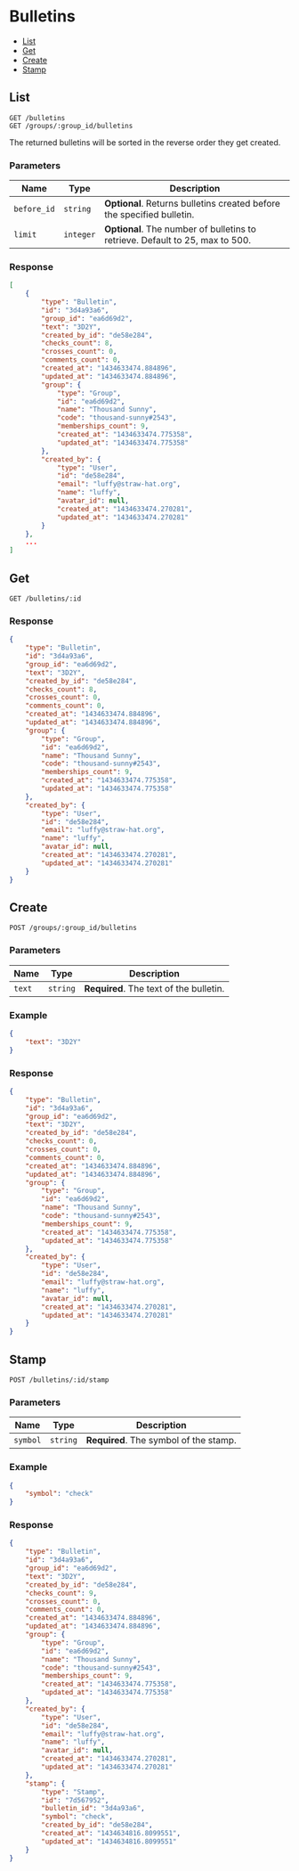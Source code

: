 # Bulletins

* [List](#list)
* [Get](#get)
* [Create](#create)
* [Stamp](#stamp)


## List

```
GET /bulletins
GET /groups/:group_id/bulletins
```

The returned bulletins will be sorted in the reverse order they get created.

### Parameters

| Name        | Type      | Description |
| ----------- | --------- | ----------- |
| `before_id` | `string`  | **Optional**. Returns bulletins created before the specified bulletin. |
| `limit`     | `integer` | **Optional**. The number of bulletins to retrieve. Default to 25, max to 500. |

### Response

```json
[
    {
        "type": "Bulletin",
        "id": "3d4a93a6",
        "group_id": "ea6d69d2",
        "text": "3D2Y",
        "created_by_id": "de58e284",
        "checks_count": 8,
        "crosses_count": 0,
        "comments_count": 0,
        "created_at": "1434633474.884896",
        "updated_at": "1434633474.884896",
        "group": {
            "type": "Group",
            "id": "ea6d69d2",
            "name": "Thousand Sunny",
            "code": "thousand-sunny#2543",
            "memberships_count": 9,
            "created_at": "1434633474.775358",
            "updated_at": "1434633474.775358"
        },
        "created_by": {
            "type": "User",
            "id": "de58e284",
            "email": "luffy@straw-hat.org",
            "name": "luffy",
            "avatar_id": null,
            "created_at": "1434633474.270281",
            "updated_at": "1434633474.270281"
        }
    },
    ...
]
```


## Get

```
GET /bulletins/:id
```

### Response

```json
{
    "type": "Bulletin",
    "id": "3d4a93a6",
    "group_id": "ea6d69d2",
    "text": "3D2Y",
    "created_by_id": "de58e284",
    "checks_count": 8,
    "crosses_count": 0,
    "comments_count": 0,
    "created_at": "1434633474.884896",
    "updated_at": "1434633474.884896",
    "group": {
        "type": "Group",
        "id": "ea6d69d2",
        "name": "Thousand Sunny",
        "code": "thousand-sunny#2543",
        "memberships_count": 9,
        "created_at": "1434633474.775358",
        "updated_at": "1434633474.775358"
    },
    "created_by": {
        "type": "User",
        "id": "de58e284",
        "email": "luffy@straw-hat.org",
        "name": "luffy",
        "avatar_id": null,
        "created_at": "1434633474.270281",
        "updated_at": "1434633474.270281"
    }
}
```


## Create

```
POST /groups/:group_id/bulletins
```

### Parameters

| Name   | Type     | Description                             |
| ------ | -------- | --------------------------------------- |
| `text` | `string` | **Required**. The text of the bulletin. |

### Example

```json
{
    "text": "3D2Y"
}
```

### Response

```json
{
    "type": "Bulletin",
    "id": "3d4a93a6",
    "group_id": "ea6d69d2",
    "text": "3D2Y",
    "created_by_id": "de58e284",
    "checks_count": 0,
    "crosses_count": 0,
    "comments_count": 0,
    "created_at": "1434633474.884896",
    "updated_at": "1434633474.884896",
    "group": {
        "type": "Group",
        "id": "ea6d69d2",
        "name": "Thousand Sunny",
        "code": "thousand-sunny#2543",
        "memberships_count": 9,
        "created_at": "1434633474.775358",
        "updated_at": "1434633474.775358"
    },
    "created_by": {
        "type": "User",
        "id": "de58e284",
        "email": "luffy@straw-hat.org",
        "name": "luffy",
        "avatar_id": null,
        "created_at": "1434633474.270281",
        "updated_at": "1434633474.270281"
    }
}
```


## Stamp

```
POST /bulletins/:id/stamp
```

### Parameters

| Name     | Type     | Description                            |
| -------- | -------- | -------------------------------------- |
| `symbol` | `string` | **Required**. The symbol of the stamp. |

### Example

```json
{
    "symbol": "check"
}
```

### Response

```json
{
    "type": "Bulletin",
    "id": "3d4a93a6",
    "group_id": "ea6d69d2",
    "text": "3D2Y",
    "created_by_id": "de58e284",
    "checks_count": 9,
    "crosses_count": 0,
    "comments_count": 0,
    "created_at": "1434633474.884896",
    "updated_at": "1434633474.884896",
    "group": {
        "type": "Group",
        "id": "ea6d69d2",
        "name": "Thousand Sunny",
        "code": "thousand-sunny#2543",
        "memberships_count": 9,
        "created_at": "1434633474.775358",
        "updated_at": "1434633474.775358"
    },
    "created_by": {
        "type": "User",
        "id": "de58e284",
        "email": "luffy@straw-hat.org",
        "name": "luffy",
        "avatar_id": null,
        "created_at": "1434633474.270281",
        "updated_at": "1434633474.270281"
    },
    "stamp": {
        "type": "Stamp",
        "id": "7d567952",
        "bulletin_id": "3d4a93a6",
        "symbol": "check",
        "created_by_id": "de58e284",
        "created_at": "1434634816.8099551",
        "updated_at": "1434634816.8099551"
    }
}
```
